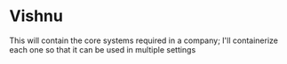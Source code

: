 # Vishnu
This will contain the core systems required in a company; I'll containerize each one so that it can be used in multiple settings
